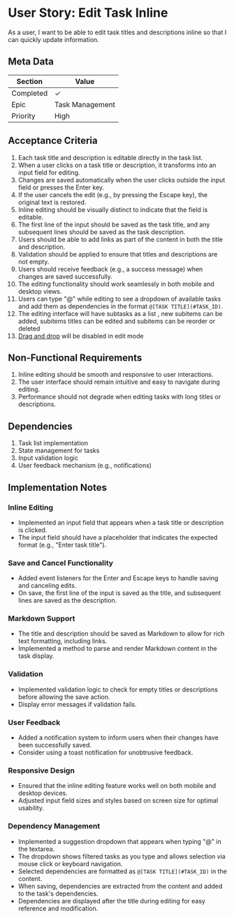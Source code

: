 # User Story: Edit Task Inline
As a user, I want to be able to edit task titles and descriptions inline so that I can quickly update information.

## Meta Data
| Section | Value |
| ------- | ----- |
| Completed | ✓ |
| Epic | Task Management |
| Priority | High |

## Acceptance Criteria

1. Each task title and description is editable directly in the task list.
2. When a user clicks on a task title or description, it transforms into an input field for editing.
3. Changes are saved automatically when the user clicks outside the input field or presses the Enter key.
4. If the user cancels the edit (e.g., by pressing the Escape key), the original text is restored.
5. Inline editing should be visually distinct to indicate that the field is editable.
6. The first line of the input should be saved as the task title, and any subsequent lines should be saved as the task description.
7. Users should be able to add links as part of the content in both the title and description.
8. Validation should be applied to ensure that titles and descriptions are not empty.
9. Users should receive feedback (e.g., a success message) when changes are saved successfully.
10. The editing functionality should work seamlessly in both mobile and desktop views.
11. Users can type "@" while editing to see a dropdown of available tasks and add them as dependencies in the format `@[TASK TITLE](#TASK_ID)`.
12. The editing interface will have subtasks as a list , new subitems can be added, subitems titles can be edited and subitems can be reorder or deleted
13. [Drag and drop](drag-drop-reordering.md) will be disabled in edit mode

## Non-Functional Requirements

1. Inline editing should be smooth and responsive to user interactions.
2. The user interface should remain intuitive and easy to navigate during editing.
3. Performance should not degrade when editing tasks with long titles or descriptions.

## Dependencies

1. Task list implementation
2. State management for tasks
3. Input validation logic
4. User feedback mechanism (e.g., notifications)

## Implementation Notes

### Inline Editing
- Implemented an input field that appears when a task title or description is clicked.
- The input field should have a placeholder that indicates the expected format (e.g., "Enter task title").

### Save and Cancel Functionality
- Added event listeners for the Enter and Escape keys to handle saving and canceling edits.
- On save, the first line of the input is saved as the title, and subsequent lines are saved as the description.

### Markdown Support
- The title and description should be saved as Markdown to allow for rich text formatting, including links.
- Implemented a method to parse and render Markdown content in the task display.

### Validation
- Implemented validation logic to check for empty titles or descriptions before allowing the save action.
- Display error messages if validation fails.

### User Feedback
- Added a notification system to inform users when their changes have been successfully saved.
- Consider using a toast notification for unobtrusive feedback.

### Responsive Design
- Ensured that the inline editing feature works well on both mobile and desktop devices.
- Adjusted input field sizes and styles based on screen size for optimal usability.

### Dependency Management
- Implemented a suggestion dropdown that appears when typing "@" in the textarea.
- The dropdown shows filtered tasks as you type and allows selection via mouse click or keyboard navigation.
- Selected dependencies are formatted as `@[TASK TITLE](#TASK_ID)` in the content.
- When saving, dependencies are extracted from the content and added to the task's dependencies.
- Dependencies are displayed after the title during editing for easy reference and modification.